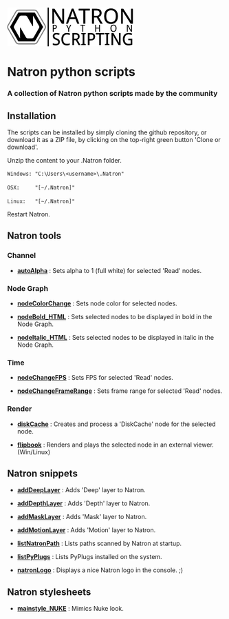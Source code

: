 ![Image](Resources/community-scripting-logo.png)
# Natron python scripts
### A collection of Natron python scripts made by the community
## Installation
The scripts can be installed by simply cloning the github repository, or download it as a ZIP file, by clicking on the top-right green button 'Clone or download'.

Unzip the content to your .Natron folder.


    Windows: "C:\Users\<username>\.Natron"

    OSX:     "[~/.Natron]"

    Linux:   "[~/.Natron]"

Restart Natron.

## Natron tools

### Channel
- **[autoAlpha](/Python_GUI/autoAlpha/README.md)** : Sets alpha to 1 (full white) for selected 'Read' nodes.

### Node Graph
- **[nodeColorChange](/Python_GUI/nodeColorChange/README.md)** : Sets node color for selected nodes.

- **[nodeBold_HTML](/Python_GUI/nodeBold_HTML/README.md)** : Sets selected nodes to be displayed in bold in the Node Graph.

- **[nodeItalic_HTML](/Python_GUI/nodeItalic_HTML/README.md)** : Sets selected nodes to be displayed in italic in the Node Graph.

### Time
- **[nodeChangeFPS](/Python_GUI/nodeChangeFPS/README.md)** : Sets FPS for selected 'Read' nodes.

- **[nodeChangeFrameRange](/Python_GUI/nodeChangeFrameRange/README.md)** : Sets frame range for selected 'Read' nodes.

### Render
- **[diskCache](/Python_GUI/diskCache/README.md)** : Creates and process a 'DiskCache' node for the selected node.

- **[flipbook](/Python_GUI/flipbook/README.md)** : Renders and plays the selected node in an external viewer. (Win/Linux)

## Natron snippets
- **[addDeepLayer](/Python_INIT/addDeepLayer/README.md)** : Adds 'Deep' layer to Natron.

- **[addDepthLayer](/Python_INIT/addDepthLayer/README.md)** : Adds 'Depth' layer to Natron.

- **[addMaskLayer](/Python_INIT/addMaskLayer/README.md)** : Adds 'Mask' layer to Natron.

- **[addMotionLayer](/Python_INIT/addMotionLayer/README.md)** : Adds 'Motion' layer to Natron.

- **[listNatronPath](/Python_INIT/listNatronPath/README.md)** : Lists paths scanned by Natron at startup.

- **[listPyPlugs](/Python_INIT/listPyPlugs/README.md)** : Lists PyPlugs installed on the system.

- **[natronLogo](/Python_INIT/natronLogo/README.md)** : Displays a nice Natron logo in the console. ;)

## Natron stylesheets

- **[mainstyle_NUKE](/Stylesheet/mainstyle_NUKE/README.md)** : Mimics Nuke look.

